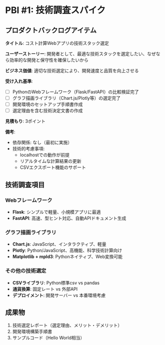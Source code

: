 # PBI #1: 技術調査スパイク

## プロダクトバックログアイテム

**タイトル**: コスト計算Webアプリの技術スタック選定

**ユーザーストーリー**: 
開発者として、最適な技術スタックを選定したい、なぜなら効率的な開発と保守性を確保したいから

**ビジネス価値**: 
適切な技術選定により、開発速度と品質を向上させる

**受け入れ基準**:
- [ ] PythonのWebフレームワーク（Flask/FastAPI）の比較検証完了
- [ ] グラフ描画ライブラリ（Chart.js/Plotly等）の選定完了
- [ ] 開発環境のセットアップ手順書作成
- [ ] 選定理由を含む技術決定文書の作成

**見積もり**: 3ポイント

**備考**: 
- 依存関係: なし（最初に実施）
- 技術的考慮事項: 
  - localhostでの動作が前提
  - リアルタイムな計算結果の更新
  - CSVエクスポート機能のサポート

## 技術調査項目

### Webフレームワーク
- **Flask**: シンプルで軽量、小規模アプリに最適
- **FastAPI**: 高速、型ヒント対応、自動APIドキュメント生成

### グラフ描画ライブラリ
- **Chart.js**: JavaScript、インタラクティブ、軽量
- **Plotly**: Python/JavaScript、高機能、科学技術計算向け
- **Matplotlib + mpld3**: Pythonネイティブ、Web変換可能

### その他の技術選定
- **CSVライブラリ**: Python標準csv vs pandas
- **通貨換算**: 固定レート vs 外部API
- **デプロイメント**: 開発サーバー vs 本番環境考慮

## 成果物
1. 技術選定レポート（選定理由、メリット・デメリット）
2. 開発環境構築手順書
3. サンプルコード（Hello World相当）